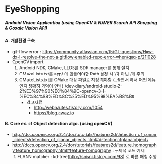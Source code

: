 # EyeShopping
##### Android Vision Application (using OpenCV &amp; NAVER Search API Shopping &amp; Google Vision API)

#### A. 개발환경 구축
- git-flow error : https://community.atlassian.com/t5/Git-questions/How-do-I-resolve-the-not-a-gitflow-enabled-repo-error-when/qaq-p/211028
- OpenCV import
  1. Android NDK, CMake, LLDB를 SDK manager를 통해 설치
  2. CMakeLists.txt를 app/ 에 만들어야함 Path 설정 시 \가 아닌 /에 주의
  3. CMakeLists.txt를 CMake 대상 파일로 지정 해야함 (..졸면서 해서 어떤 메뉴인지 정확히 기억이 안남)
  /dev-diary/android-studio-2-2%EC%97%90%EC%84%9C-opencv-3-1-%EC%84%B8%ED%8C%85%ED%95%98%EA%B8%B0
     - 참고자료
       - http://webnautes.tistory.com/1054
       - https://blog.qwaz.io
       
#### B. Core ex. of Object detection algo. (using openCV)
- http://docs.opencv.org/2.4/doc/tutorials/features2d/detection_of_planar_objects/detection_of_planar_objects.html#detectionofplanarobjects
- http://docs.opencv.org/2.4/doc/tutorials/features2d/feature_homography/feature_homography.html#feature-homography : 구체적 코드 예제  
  1. FLANN matcher : kd-tree(http://snisni.tistory.com/98) 로 빠른 매칭 수행
